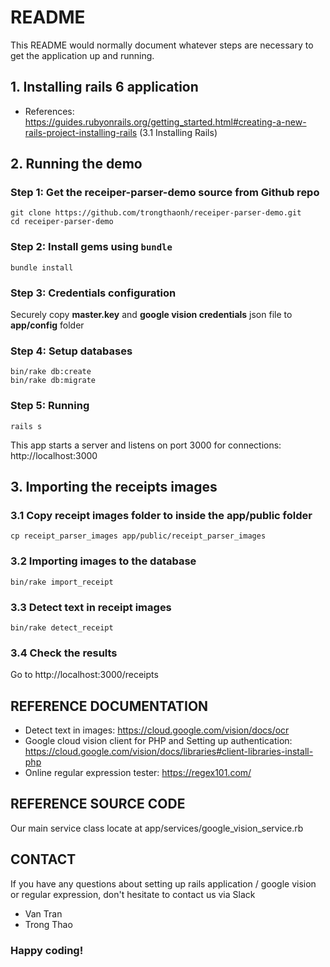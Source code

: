 # README

This README would normally document whatever steps are necessary to get the
application up and running.

## 1. Installing rails 6 application
* References: https://guides.rubyonrails.org/getting_started.html#creating-a-new-rails-project-installing-rails (3.1 Installing Rails)

## 2. Running the demo
### Step 1: Get the receiper-parser-demo source from Github repo 
```
git clone https://github.com/trongthaonh/receiper-parser-demo.git
cd receiper-parser-demo
```

### Step 2: Install gems using `bundle` 
```
bundle install
```


### Step 3: Credentials configuration
Securely copy **master.key** and **google vision credentials** json file to **app/config** folder


### Step 4: Setup databases

```
bin/rake db:create
bin/rake db:migrate
```
### Step 5: Running

```
rails s
```
This app starts a server and listens on port 3000 for connections: http://localhost:3000


## 3. Importing the receipts images
### 3.1 Copy receipt images folder to inside the app/public folder
```
cp receipt_parser_images app/public/receipt_parser_images
```

### 3.2 Importing images to the database
```
bin/rake import_receipt
```

### 3.3 Detect text in receipt images
```
bin/rake detect_receipt
```

### 3.4 Check the results
Go to http://localhost:3000/receipts

## REFERENCE DOCUMENTATION
- Detect text in images: https://cloud.google.com/vision/docs/ocr
- Google cloud vision client for PHP and Setting up authentication: https://cloud.google.com/vision/docs/libraries#client-libraries-install-php
- Online regular expression tester: https://regex101.com/

## REFERENCE SOURCE CODE
Our main service class locate at app/services/google_vision_service.rb

## CONTACT
If you have any questions about setting up rails application / google vision or regular expression, don't hesitate to contact us via Slack
- Van Tran
- Trong Thao

### Happy coding!
